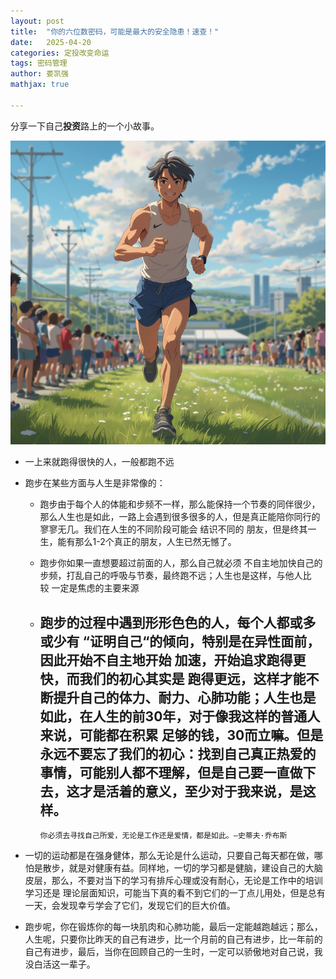 ```yaml
---
layout: post
title:  "你的六位数密码，可能是最大的安全隐患！速查！"
date:   2025-04-20
categories: 定投改变命运
tags: 密码管理
author: 娄凯强
mathjax: true

---
```


分享一下自己**投资**路上的一个小故事。







![屏幕截图 2025-04-24 230125](./assets/%E5%B1%8F%E5%B9%95%E6%88%AA%E5%9B%BE%202025-04-24%20230125.png)

- 一上来就跑得很快的人，一般都跑不远
- 跑步在某些方面与人生是非常像的：
    - 跑步由于每个人的体能和步频不一样，那么能保持一个节奏的同伴很少，那么人生也是如此，一路上会遇到很多很多的人，但是真正能陪你同行的 寥寥无几。我们在人生的不同阶段可能会 结识不同的 朋友，但是终其一生，能有那么1-2个真正的朋友，人生已然无憾了。
    - 跑步你如果一直想要超过前面的人，那么自己就必须 不自主地加快自己的步频，打乱自己的呼吸与节奏，最终跑不远；人生也是这样，与他人比较 一定是焦虑的主要来源
    - 跑步的过程中遇到形形色色的人，每个人都或多或少有 “证明自己“的倾向，特别是在异性面前，因此开始不自主地开始 加速，开始追求跑得更快，而我们的初心其实是 **跑得更远**，这样才能不断提升自己的体力、耐力、心肺功能；人生也是如此，在人生的前30年，对于像我这样的普通人来说，可能都在积累 足够的钱，30而立嘛。但是永远不要忘了我们的初心：**找到自己真正热爱的事情，可能别人都不理解，但是自己要一直做下去，这才是活着的意义，至少对于我来说，是这样**。
        - 
        
        ```
        你必须去寻找自己所爱，无论是工作还是爱情，都是如此。—史蒂夫·乔布斯
        ```
    
- 一切的运动都是在强身健体，那么无论是什么运动，只要自己每天都在做，哪怕是散步，就是对健康有益。同样地，一切的学习都是健脑，建设自己的大脑皮层，那么，不要对当下的学习有排斥心理或没有耐心，无论是工作中的培训学习还是 理论层面知识，可能当下真的看不到它们的一丁点儿用处，但是总有一天，会发现幸亏学会了它们，发现它们的巨大价值。
- 跑步呢，你在锻炼你的每一块肌肉和心肺功能，最后一定能越跑越远；那么，人生呢，只要你比昨天的自己有进步，比一个月前的自己有进步，比一年前的自己有进步，最后，当你在回顾自己的一生时，一定可以骄傲地对自己说，我没白活这一辈子。